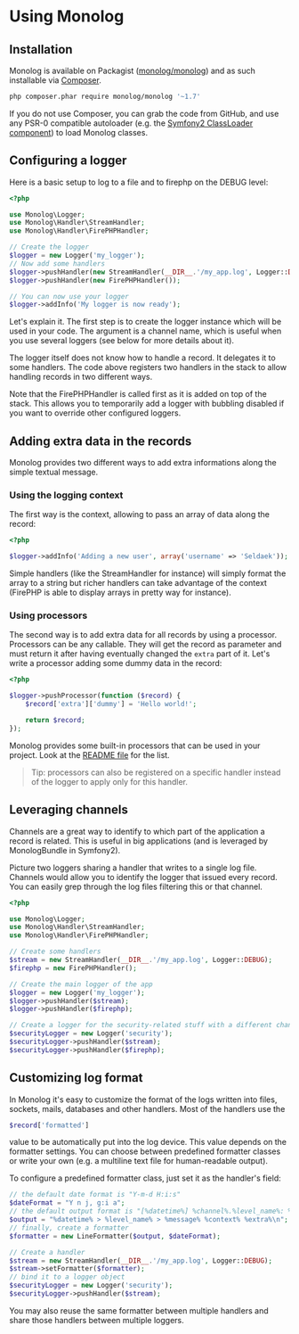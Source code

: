 Using Monolog
=============

Installation
------------

Monolog is available on Packagist ([monolog/monolog](http://packagist.org/packages/monolog/monolog))
and as such installable via [Composer](http://getcomposer.org/).

```bash
php composer.phar require monolog/monolog '~1.7'
```

If you do not use Composer, you can grab the code from GitHub, and use any
PSR-0 compatible autoloader (e.g. the [Symfony2 ClassLoader component](https://github.com/symfony/ClassLoader))
to load Monolog classes.

Configuring a logger
--------------------

Here is a basic setup to log to a file and to firephp on the DEBUG level:

```php
<?php

use Monolog\Logger;
use Monolog\Handler\StreamHandler;
use Monolog\Handler\FirePHPHandler;

// Create the logger
$logger = new Logger('my_logger');
// Now add some handlers
$logger->pushHandler(new StreamHandler(__DIR__.'/my_app.log', Logger::DEBUG));
$logger->pushHandler(new FirePHPHandler());

// You can now use your logger
$logger->addInfo('My logger is now ready');
```

Let's explain it. The first step is to create the logger instance which will
be used in your code. The argument is a channel name, which is useful when
you use several loggers (see below for more details about it).

The logger itself does not know how to handle a record. It delegates it to
some handlers. The code above registers two handlers in the stack to allow
handling records in two different ways.

Note that the FirePHPHandler is called first as it is added on top of the
stack. This allows you to temporarily add a logger with bubbling disabled if
you want to override other configured loggers.

Adding extra data in the records
--------------------------------

Monolog provides two different ways to add extra informations along the simple
textual message.

### Using the logging context

The first way is the context, allowing to pass an array of data along the
record:

```php
<?php

$logger->addInfo('Adding a new user', array('username' => 'Seldaek'));
```

Simple handlers (like the StreamHandler for instance) will simply format
the array to a string but richer handlers can take advantage of the context
(FirePHP is able to display arrays in pretty way for instance).

### Using processors

The second way is to add extra data for all records by using a processor.
Processors can be any callable. They will get the record as parameter and
must return it after having eventually changed the `extra` part of it. Let's
write a processor adding some dummy data in the record:

```php
<?php

$logger->pushProcessor(function ($record) {
    $record['extra']['dummy'] = 'Hello world!';

    return $record;
});
```

Monolog provides some built-in processors that can be used in your project.
Look at the [README file](https://github.com/Seldaek/monolog/blob/master/README.mdown) for the list.

> Tip: processors can also be registered on a specific handler instead of
  the logger to apply only for this handler.

Leveraging channels
-------------------

Channels are a great way to identify to which part of the application a record
is related. This is useful in big applications (and is leveraged by
MonologBundle in Symfony2).

Picture two loggers sharing a handler that writes to a single log file.
Channels would allow you to identify the logger that issued every record.
You can easily grep through the log files filtering this or that channel.

```php
<?php

use Monolog\Logger;
use Monolog\Handler\StreamHandler;
use Monolog\Handler\FirePHPHandler;

// Create some handlers
$stream = new StreamHandler(__DIR__.'/my_app.log', Logger::DEBUG);
$firephp = new FirePHPHandler();

// Create the main logger of the app
$logger = new Logger('my_logger');
$logger->pushHandler($stream);
$logger->pushHandler($firephp);

// Create a logger for the security-related stuff with a different channel
$securityLogger = new Logger('security');
$securityLogger->pushHandler($stream);
$securityLogger->pushHandler($firephp);
```

Customizing log format
----------------------

In Monolog it's easy to customize the format of the logs written into files,
sockets, mails, databases and other handlers. Most of the handlers use the

```php
$record['formatted']
```

value to be automatically put into the log device. This value depends on the
formatter settings. You can choose between predefined formatter classes or
write your own (e.g. a multiline text file for human-readable output).

To configure a predefined formatter class, just set it as the handler's field:

```php
// the default date format is "Y-m-d H:i:s"
$dateFormat = "Y n j, g:i a";
// the default output format is "[%datetime%] %channel%.%level_name%: %message% %context% %extra%\n"
$output = "%datetime% > %level_name% > %message% %context% %extra%\n";
// finally, create a formatter
$formatter = new LineFormatter($output, $dateFormat);

// Create a handler
$stream = new StreamHandler(__DIR__.'/my_app.log', Logger::DEBUG);
$stream->setFormatter($formatter);
// bind it to a logger object
$securityLogger = new Logger('security');
$securityLogger->pushHandler($stream);
```

You may also reuse the same formatter between multiple handlers and share those
handlers between multiple loggers.
